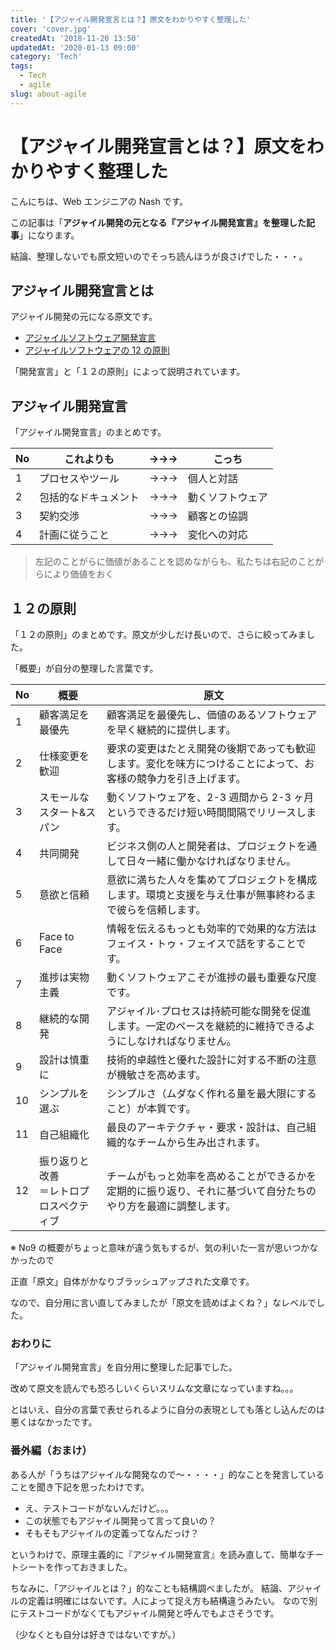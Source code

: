 ```yaml
---
title: '【アジャイル開発宣言とは？】原文をわかりやすく整理した'
cover: 'cover.jpg'
createdAt: '2018-11-20 13:50'
updatedAt: '2020-01-13 09:00'
category: 'Tech'
tags:
  - Tech
  - agile
slug: about-agile
---
```


# 【アジャイル開発宣言とは？】原文をわかりやすく整理した

こんにちは、Web エンジニアの Nash です。

この記事は「**アジャイル開発の元となる『アジャイル開発宣言』を整理した記事**」になります。

結論、整理しないでも原文短いのでそっち読んほうが良さげでした・・・。

## アジャイル開発宣言とは

アジャイル開発の元になる原文です。

- [アジャイルソフトウェア開発宣言](http://agilemanifesto.org/iso/ja/manifesto.html)
- [アジャイルソフトウェアの 12 の原則](http://agilemanifesto.org/iso/ja/principles.html)

「開発宣言」と「１２の原則」によって説明されています。

## アジャイル開発宣言

「アジャイル開発宣言」のまとめです。

| No  | これよりも           | →→→ | こっち           |
| --- | -------------------- | --- | ---------------- |
| 1   | プロセスやツール     | →→→ | 個人と対話       |
| 2   | 包括的なドキュメント | →→→ | 動くソフトウェア |
| 3   | 契約交渉             | →→→ | 顧客との協調     |
| 4   | 計画に従うこと       | →→→ | 変化への対応     |

> 左記のことがらに価値があることを認めながらも、私たちは右記のことがらにより価値をおく

## １２の原則

「１２の原則」のまとめです。原文が少しだけ長いので、さらに絞ってみました。

「概要」が自分の整理した言葉です。

| No  | 概要　                                     | 原文                                                                                                             |
| --- | ------------------------------------------ | ---------------------------------------------------------------------------------------------------------------- |
| 1   | 顧客満足を<br>最優先                       | 顧客満足を最優先し、価値のあるソフトウェアを早く継続的に提供します。                                             |
| 2   | 仕様変更を<br>歓迎                         | 要求の変更はたとえ開発の後期であっても歓迎します。変化を味方につけることによって、お客様の競争力を引き上げます。 |
| 3   | スモールな<br>スタート&スパン              | 動くソフトウェアを、2-3 週間から 2-3 ヶ月というできるだけ短い時間間隔でリリースします。                          |
| 4   | 共同開発                                   | ビジネス側の人と開発者は、プロジェクトを通して日々一緒に働かなければなりません。                                 |
| 5   | 意欲と信頼                                 | 意欲に満ちた人々を集めてプロジェクトを構成します。環境と支援を与え仕事が無事終わるまで彼らを信頼します。         |
| 6   | Face to Face                               | 情報を伝えるもっとも効率的で効果的な方法はフェイス・トゥ・フェイスで話をすることです。                           |
| 7   | 進捗は実物主義                             | 動くソフトウェアこそが進捗の最も重要な尺度です。                                                                 |
| 8   | 継続的な開発                               | アジャイル･プロセスは持続可能な開発を促進します。一定のペースを継続的に維持できるようにしなければなりません。    |
| 9   | 設計は慎重に                               | 技術的卓越性と優れた設計に対する不断の注意が機敏さを高めます。                                                   |
| 10  | シンプルを選ぶ                             | シンプルさ（ムダなく作れる量を最大限にすること）が本質です。                                                     |
| 11  | 自己組織化                                 | 最良のアーキテクチャ・要求・設計は、自己組織的なチームから生み出されます。                                       |
| 12  | 振り返りと改善<br>＝レトロプロスペクティブ | チームがもっと効率を高めることができるかを定期的に振り返り、それに基づいて自分たちのやり方を最適に調整します。   |

※ No9 の概要がちょっと意味が違う気もするが、気の利いた一言が思いつかなかったので

正直「原文」自体がかなりブラッシュアップされた文章です。

なので、自分用に言い直してみましたが「原文を読めばよくね？」なレベルでした。

### おわりに

「アジャイル開発宣言」を自分用に整理した記事でした。

改めて原文を読んでも恐ろしいくらいスリムな文章になっていますね。。。

とはいえ、自分の言葉で表せられるように自分の表現としても落とし込んだのは悪くはなかったです。

### 番外編（おまけ）

ある人が「うちはアジャイルな開発なので〜・・・・」的なことを発言していることを聞き下記を思ったわけです。

- え、テストコードがないんだけど。。。
- この状態でもアジャイル開発って言って良いの？
- そもそもアジャイルの定義ってなんだっけ？

というわけで、原理主義的に『アジャイル開発宣言』を読み直して、簡単なチートシートを作っておきました。

ちなみに、「アジャイルとは？」的なことも結構調べましたが。
結論、アジャイルの定義は明確にはないです。人によって捉え方も結構違うみたい。
なので別にテストコードがなくてもアジャイル開発と呼んでもよさそうです。

（少なくとも自分は好きではないですが。）
